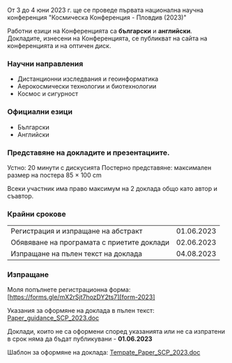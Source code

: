 От 3 до 4 юни 2023 г. ще се проведе първата национална научна конференция "Космическа Конференция - Пловдив (2023)"

Работни езици на Конференцията са **български** и **английски**.
Докладите, изнесени на Конференцията, се публикват на сайта на конференцията и на оптичен диск.

### Научни направления
- Дистанционни изследвания и геоинформатика
- Аерокосмически технологии и биотехнологии
- Космос и сигурност
 
### Официални езици
- Български
- Английски

### Представяне на докладите и презентациите.

Устно: 20 минути с дискусията
Постерно представяне: максимален размер на постера 85 × 100 cm

Всеки участник има право максимум на 2 доклада общо като автор и съавтор.

### Крайни срокове

|                                            |            |
| ------------------------------------------ | ---------- |
| Регистрация и изпращане на абстракт        | 01.06.2023 |
| Обявяване на програмата с приетите доклади | 02.06.2023 |
| Изпращане на пълен текст на доклада        | 04.08.2023 |

### Изпращане

Моля попълнетe регистрационна форма: [https://forms.gle/mX2rSjt7hozDY2ts7][form-2023]

Указания за оформяне на доклада в пълен текст: [Paper_guidance_SCP_2023.doc](../documents/Paper_guidance_SCP_2023.doc)

Доклади, които не са оформени според указанията или не са изпратени в срок няма да бъдат публикувани - **01.06.2023**

Шаблон за оформяне на доклада: [Tempate_Paper_SCP_2023.doc](./documents/Tempate_Paper_SCP_2023.doc)


[form-2023]: https://forms.gle/mX2rSjt7hozDY2ts7

